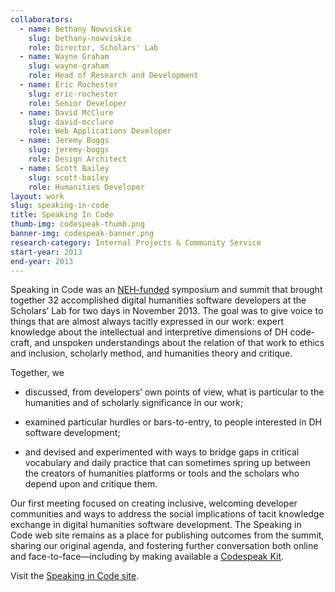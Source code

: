 ```yaml
---
collaborators: 
  - name: Bethany Nowviskie
    slug: bethany-nowviskie
    role: Director, Scholars' Lab
  - name: Wayne Graham
    slug: wayne-graham
    role: Head of Research and Development
  - name: Eric Rochester
    slug: eric-rochester
    role: Senior Developer
  - name: David McClure
    slug: david-mcclure
    role: Web Applications Developer
  - name: Jeremy Boggs
    slug: jeremy-boggs
    role: Design Architect
  - name: Scott Bailey
    slug: scott-bailey
    role: Humanities Developer
layout: work
slug: speaking-in-code
title: Speaking In Code
thumb-img: codespeak-thumb.png
banner-img: codespeak-banner.png
research-category: Internal Projects & Community Service
start-year: 2013
end-year: 2013
---
```


Speaking in Code was an [NEH-funded](http://www.neh.gov/divisions/odh) symposium and summit that brought together 32 accomplished digital humanities software developers at the Scholars’ Lab for two days in November 2013. The goal was to give voice to things that are almost always tacitly expressed in our work: expert knowledge about the intellectual and interpretive dimensions of DH code-craft, and unspoken understandings about the relation of that work to ethics and inclusion, scholarly method, and humanities theory and critique.

Together, we




  
  * discussed, from developers’ own points of view, what is particular to the humanities and of scholarly significance in our work;


  
  * examined particular hurdles or bars-to-entry, to people interested in DH software development;


  
  * and devised and experimented with ways to bridge gaps in critical vocabulary and daily practice that can sometimes spring up between the creators of humanities platforms or tools and the scholars who depend upon and critique them.




Our first meeting focused on creating inclusive, welcoming developer communities and ways to address the social implications of tacit knowledge exchange in digital humanities software development. The Speaking in Code web site remains as a place for publishing outcomes from the summit, sharing our original agenda, and fostering further conversation both online and face-to-face—including by making available a [Codespeak Kit](http://codespeak.scholarslab.org/#outcomes).

Visit the [Speaking in Code site](http://codespeak.scholarslab.org/).
